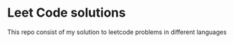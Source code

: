 # Leet Code solutions 

This repo consist of my solution to leetcode problems in different languages 
